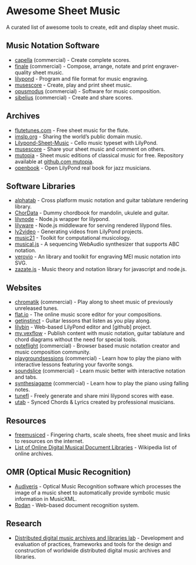 # Awesome Sheet Music

A curated list of awesome tools to create, edit and display sheet music.


## Music Notation Software

- [capella] \(commercial\) - Create complete scores.
- [finale] \(commercial\) - Compose, arrange, notate and print
  engraver-quality sheet music.
- [lilypond] - Program and file format for music engraving.
- [musescore] - Create, play and print sheet music.
- [opusmodus] \(commercial\) - Software for music composition.
- [sibelius] \(commercial\) - Create and share scores.

[capella]: http://capella.de
[finale]: http://finalemusic.com
[lilypond]: http://lilypond.org
[musescore]: http://musescore.org
[opusmodus]: http://opusmodus.com
[sibelius]: http://sibelius.com


## Archives

- [flutetunes.com] - Free sheet music for the flute.
- [imslp.org] - Sharing the world’s public domain music.
- [Lilypond-Sheet-Music] - Cello music typeset with LilyPond.
- [musescore] - Share your sheet music and comment on others.
- [mutopia] - Sheet music editions of classical music for free.
   Repository available at [github.com mutopia].
- [openbook] - Open LilyPond real book for jazz musicians.

[flutetunes.com]: http://flutetunes.com
[imslp.org]: http://imslp.org
[Lilypond-Sheet-Music]: https://github.com/cellist/Lilypond-Sheet-Music
[musescore]: http://musescore.com
[mutopia]: http://www.mutopiaproject.org
[github.com mutopia]: https://github.com/chrissawer/The-Mutopia-Project
[openbook]: https://github.com/veltzer/openbook


## Software Libraries

- [alphatab] - Cross platform music notation and
  guitar tablature rendering library.
- [ChorData] - Dummy chordbook for mandolin, ukulele and guitar.
- [lilynode] - Node.js wrapper for lilypond.
- [lilyware] - Node.js middleware for serving rendered lilypond files.
- [ly2video] - Generating videos from LilyPond projects.
- [music21] - Toolkit for computational musicology.
- [musical.js] - A sequencing WebAudio synthesizer
  that supports ABC notation.
- [verovio] - An library and toolkit for
  engraving MEI music notation into SVG.
- [zazate.js] - Music theory and notation library
  for javascript and node.js.

[alphatab]: http://alphatab.net
[ChorData]: https://github.com/starenka/chordata
[lilynode]: https://github.com/adius/lilynode
[lilyware]: https://github.com/adius/lilyware
[ly2video]: https://github.com/aspiers/ly2video
[music21]: https://github.com/cuthbertLab/music21
[musical.js]: https://github.com/PencilCode/musical.js
[verovio]: https://github.com/rism-ch/verovio
[zazate.js]: https://github.com/btwael/zazate.js


## Websites

- [chromatik] \(commercial\) - Play along to sheet music
  of previously unreleased tunes.
- [flat.io] - The online music score editor for your compositions.
- [getinstinct] - Guitar lessons that listen as you play along.
- [lilybin] - Web-based LilyPond editor and [github] project.
- [my.vexflow] - Publish content with music notation, guitar tablature
  and chord diagrams without the need for special tools.
- [noteflight] \(commercial\) - Browser based music notation creator and
  music composition community.
- [playgroundsessions] \(commercial\) - Learn how to play the piano with
  interactive lessons featuring your favorite songs.
- [soundslice] \(commercial\) - Learn music better with interactive
  notation and tabs.
- [synthesiagame] \(commercial\) - Learn how to play the piano
  using falling notes.
- [tunefl] - Freely generate and share mini lilypond scores with ease.
- [utab] - Synced Chords & Lyrics created by professional musicians.

[chromatik]: https://chromatik.com
[flat.io]: https://flat.io
[getinstinct]: https://getinstinct.com
[lilybin]: http://lilybin.com
[my.vexflow]: http://my.vexflow.com
[noteflight]: http://noteflight.com
[playgroundsessions]: https://playgroundsessions.com
[soundslice]: http://soundslice.com
[synthesiagame]: http://synthesiagame.com
[tunefl]: http://tunefl.com
[utab]: https://utab.com


## Resources

- [freemusiced] - Fingering charts, scale sheets,
  free sheet music and links to resources on the internet.
- [List of Online Digital Musical Document Libraries][online libs] -
  Wikipedia list of online archives.

[freemusiced]: http://freemusiced.org/free-sheet-music-links.html
[online libs]: https://en.wikipedia.org/wiki/List_of_Online_Digital_Musical_Document_Libraries


## OMR (Optical Music Recognition)

- [Audiveris] - Optical Music Recognition software
  which processes the image of a music sheet
  to automatically provide symbolic music information in MusicXML.
- [Rodan] - Web-based document recognition system.

[Audiveris]: http://audiveris.org
[Rodan]: https://github.com/DDMAL/Rodan


## Research

- [Distributed digital music archives and libraries lab][ddmal] -
  Development and evaluation of practices, frameworks and tools
  for the design and construction of worldwide distributed
  digital music archives and libraries.

[ddmal]: http://ddmal.music.mcgill.ca
